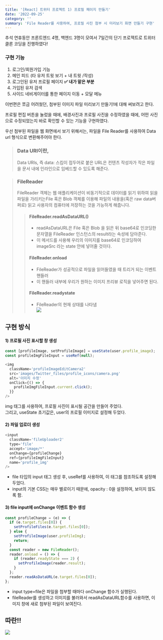 ```yaml
---
title: '[React] 트위터 프로젝트 1) 프로필 페이지 만들기'
date: '2022-09-25'
category: ''
summary: 'File Reader를 사용하여, 프로필 사진 첨부 시 미리보기 화면 만들기 구현'
---
```


추석 연휴동안 프론트엔드 4명, 백엔드 3명이 모여서 7일간의 단기 프로젝트로 트위터 클론 코딩을 진행하였다!

### 구현 기능

1.  로그인/회원가입 기능
2.  메인 피드 (타 유저 트윗 보기 + 내 트윗 /작성)
3.  로그인된 유저 프로필 페이지 **✅ 내가 맡은 부분**
4.  가입된 유저 검색
5.  사이드 네비게이터를 통한 페이지 이동 + 모달 메뉴

이번편은 쪼금 어려웠던, 첨부된 이미지 파일 미리보기 만들기!에 대해 써보려고 한다.

프로필 편집 버튼을 눌렀을 때에, 배경사진과 프로필 사진을 수정하였을 때에, 어떤 사진으로 수정되었는지 바로 확인할 수 있는 기능을 구현하였다.

우선 첨부된 파일을 웹 화면에서 보기 위해서는, 파일을 File Reader를 사용하여 Data url 형식으로 변환해주어야 한다.

> ### Data URI이란,
>
> Data URIs, 즉 data: 스킴이 접두어로 붙은 URL은 컨텐츠 작성자가 작은 파일을 문서 내에 인라인으로 임베드할 수 있도록 해준다.

> ### FileReader
>
> FileReader 객체는 웹 애플리케이션이 비동기적으로 데이터를 읽기 위하여 읽을 파일을 가리키는File 혹은 Blob 객체를 이용해 파일의 내용을(혹은 raw data버퍼로) 읽고 사용자의 컴퓨터에 저장하는 것을 가능하게 해줍니다.
>
> > #### FileReader.readAsDataURL()
> >
> > - readAsDataURL은 File 혹은 Blob 을 읽은 뒤 base64로 인코딩한 문자열을 FileReader 인스턴스의 result라는 속성에 담아준다.
> > - 이 메서드를 사용해 우리의 이미지를 base64로 인코딩하여 imageSrc 라는 state 안에 넣어줄 것이다.
> >
> > #### FileReader.onload
> >
> > - FileReader가 성공적으로 파일을 읽어들였을 때 트리거 되는 이벤트 핸들러
> > - 이 핸들러 내부에 우리가 원하는 이미지 프리뷰 로직을 넣어주면 된다.
> >
> > #### FileReader.readystate
> >
> > - FileReader의 현재 상태를 나타냄  
> >   ![](https://velog.velcdn.com/images/jiwonyyy/post/f97296fc-0751-422d-a2db-c7900a4e57ec/image.png)

## 구현 방식

#### 1) 프로필 사진 표시할 창 생성

```js
const [profileImage, setProfileImage] = useState(user.profile_image);
const profileImgFileInput = useRef(null);
```

```js
<img
  className='profileImageEditCamera2'
  src='images/Twitter_files/profile_icons/camera.png'
  alt='이미지 수정'
  onClick={() => {
    profileImgFileInput.current.click();
  }}
/>
```

img 태그를 사용하여, 프로필 사진이 표시될 공간을 만들어 주었다.  
그리고, useState 초기값은, user의 프로필 이미지로 설정해 두었다.

#### 2) 파일 업로더 생성

```js
<input
  className='fileUploader2'
  type='file'
  accept='image/*'
  onChange={profileChange}
  ref={profileImgFileInput}
  name='profile_img'
/>
```

- file 타입의 input 태그 생성 후, useRef를 사용하여, 이 태그를 참조하도록 설정해두었다.
- input의 기본 CSS는 매우 별로이기 때문에, opacity : 0을 설정하여, 보이지 않도록 함.

#### 3) file input에 onChange 이벤트 함수 생성

```js
const profileChange = (e) => {
  if (e.target.files[0]) {
    setProfileFiles(e.target.files[0]);
  } else {
    setProfileImage(user.profileImg);
    return;
  }
  const reader = new FileReader();
  reader.onload = () => {
    if (reader.readyState === 2) {
      setProfileImage(reader.result);
    }
  };
  reader.readAsDataURL(e.target.files[0]);
};
```

- input type=file은 파일을 첨부할 때마다 onChange 함수가 실행된다.
- fileReader를 생성하고 이미지를 불러와서 readAsDataURL함수를 사용하면, 이미지 창에 새로 첨부된 파일이 보여진다.

## 따란!!

![](https://velog.velcdn.com/images/jiwonyyy/post/a350d11a-0ce6-4e1d-a27f-90db8f570ce3/image.png)
